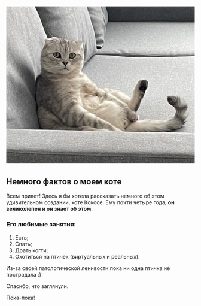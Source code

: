 # ![Фото кота](/images/cococat.jpeg)

## **Немного фактов о моем коте**

Всем привет! Здесь я бы хотела рассказать немного об этом удивительном создании, коте Кокосе. Ему почти четыре года, **он великолепен и он знает об этом**.

### Его любимые занятия:

1. Есть;
2. Спать;
3. Драть когти;
4. Охотиться на птичек (виртуальных и реальных).
   
Из-за своей патологической ленивости пока ни одна птичка не пострадала :)

Спасибо, что заглянули.

Пока-пока!